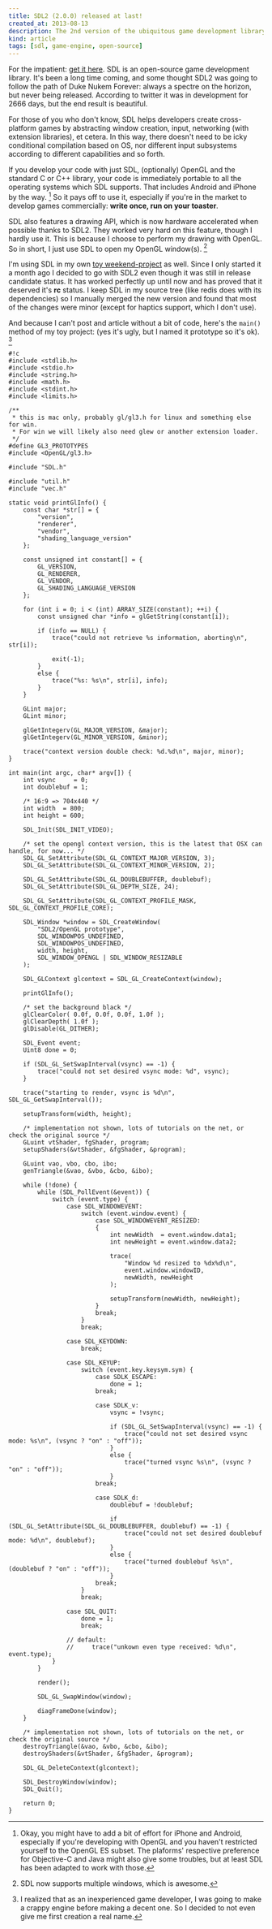```yaml
---
title: SDL2 (2.0.0) released at last!
created_at: 2013-08-13
description: The 2nd version of the ubiquitous game development library SDL was released today. Game developers everywhere rejoice
kind: article
tags: [sdl, game-engine, open-source]
---
```


For the impatient: [get it here](http://www.libsdl.org/). SDL is an open-source game development library. It's been a long time coming, and some thought SDL2 was going to follow the path of Duke Nukem Forever: always a spectre on the horizon, but never being released. According to twitter it was in development for 2666 days, but the end result is beautiful.

<!-- more -->

For those of you who don't know, SDL helps developers create cross-platform games by abstracting window creation, input,
networking (with extension libraries), et cetera. In this way, there doesn't need to be icky conditional compilation based on OS, nor different
input subsystems according to different capabilities and so forth.

If you develop your code with just SDL, (optionally) OpenGL and the standard
C or C++ library, your code is immediately portable to all the operating systems which SDL supports. That includes Android and iPhone by the way. [^1]
So it pays off to use it, especially if you're in the market to develop games commercially: **write once, run on your toaster**.

SDL also features a drawing API, which is now hardware accelerated when possible thanks to SDL2. They worked very hard on this feature, though I
hardly use it. This is because I choose to perform my drawing with OpenGL. So in short, I just use SDL to open my OpenGL window(s). [^2]

I'm using SDL in my own [toy weekend-project](https://github.com/warfare/prototype) as well. Since I only started it a month ago I decided
to go with SDL2 even though it was still in release candidate status. It has worked perfectly up until now and has proved that it deserved it's **rc** status.
I keep SDL in my source tree (like redis does with its dependencies) so I manually merged the new version and found that most of the changes
were minor (except for haptics support, which I don't use).

And because I can't post and article without a bit of code, here's the `main()` method of my toy project: (yes it's ugly, but I named it prototype so it's ok). [^3]

~~~~~~~~~
#!c
#include <stdlib.h>
#include <stdio.h>
#include <string.h>
#include <math.h>
#include <stdint.h>
#include <limits.h>

/**
 * this is mac only, probably gl/gl3.h for linux and something else for win.
 * For win we will likely also need glew or another extension loader.
 */
#define GL3_PROTOTYPES
#include <OpenGL/gl3.h>

#include "SDL.h"

#include "util.h"
#include "vec.h"

static void printGlInfo() {
    const char *str[] = {
        "version",
        "renderer",
        "vendor",
        "shading_language_version"
    };

    const unsigned int constant[] = {
        GL_VERSION,
        GL_RENDERER,
        GL_VENDOR,
        GL_SHADING_LANGUAGE_VERSION
    };

    for (int i = 0; i < (int) ARRAY_SIZE(constant); ++i) {
        const unsigned char *info = glGetString(constant[i]);

        if (info == NULL) {
            trace("could not retrieve %s information, aborting\n", str[i]);

            exit(-1);
        }
        else {
            trace("%s: %s\n", str[i], info);
        }
    }

    GLint major;
    GLint minor;

    glGetIntegerv(GL_MAJOR_VERSION, &major);
    glGetIntegerv(GL_MINOR_VERSION, &minor);

    trace("context version double check: %d.%d\n", major, minor);
}

int main(int argc, char* argv[]) {
    int vsync     = 0;
    int doublebuf = 1;

    /* 16:9 => 704x440 */
    int width  = 800;
    int height = 600;

    SDL_Init(SDL_INIT_VIDEO);

    /* set the opengl context version, this is the latest that OSX can handle, for now... */
    SDL_GL_SetAttribute(SDL_GL_CONTEXT_MAJOR_VERSION, 3);
    SDL_GL_SetAttribute(SDL_GL_CONTEXT_MINOR_VERSION, 2);

    SDL_GL_SetAttribute(SDL_GL_DOUBLEBUFFER, doublebuf);
    SDL_GL_SetAttribute(SDL_GL_DEPTH_SIZE, 24);

    SDL_GL_SetAttribute(SDL_GL_CONTEXT_PROFILE_MASK, SDL_GL_CONTEXT_PROFILE_CORE);

    SDL_Window *window = SDL_CreateWindow(
        "SDL2/OpenGL prototype",
        SDL_WINDOWPOS_UNDEFINED,
        SDL_WINDOWPOS_UNDEFINED,
        width, height,
        SDL_WINDOW_OPENGL | SDL_WINDOW_RESIZABLE
    );

    SDL_GLContext glcontext = SDL_GL_CreateContext(window);

    printGlInfo();

    /* set the background black */
    glClearColor( 0.0f, 0.0f, 0.0f, 1.0f );
    glClearDepth( 1.0f );
    glDisable(GL_DITHER);

    SDL_Event event;
    Uint8 done = 0;

    if (SDL_GL_SetSwapInterval(vsync) == -1) {
        trace("could not set desired vsync mode: %d", vsync);
    }

    trace("starting to render, vsync is %d\n", SDL_GL_GetSwapInterval());

    setupTransform(width, height);

    /* implementation not shown, lots of tutorials on the net, or check the original source */
    GLuint vtShader, fgShader, program;
    setupShaders(&vtShader, &fgShader, &program);

    GLuint vao, vbo, cbo, ibo;
    genTriangle(&vao, &vbo, &cbo, &ibo);

    while (!done) {
        while (SDL_PollEvent(&event)) {
            switch (event.type) {
                case SDL_WINDOWEVENT:
                    switch (event.window.event) {
                        case SDL_WINDOWEVENT_RESIZED:
                        {
                            int newWidth  = event.window.data1;
                            int newHeight = event.window.data2;

                            trace(
                                "Window %d resized to %dx%d\n",
                                event.window.windowID,
                                newWidth, newHeight
                            );

                            setupTransform(newWidth, newHeight);
                        }
                        break;
                    }
                    break;

                case SDL_KEYDOWN:
                    break;

                case SDL_KEYUP:
                    switch (event.key.keysym.sym) {
                        case SDLK_ESCAPE:
                            done = 1;
                        break;

                        case SDLK_v:
                            vsync = !vsync;

                            if (SDL_GL_SetSwapInterval(vsync) == -1) {
                                trace("could not set desired vsync mode: %s\n", (vsync ? "on" : "off"));
                            }
                            else {
                                trace("turned vsync %s\n", (vsync ? "on" : "off"));
                            }
                        break;

                        case SDLK_d:
                            doublebuf = !doublebuf;

                            if (SDL_GL_SetAttribute(SDL_GL_DOUBLEBUFFER, doublebuf) == -1) {
                                trace("could not set desired doublebuf mode: %d\n", doublebuf);
                            }
                            else {
                                trace("turned doublebuf %s\n", (doublebuf ? "on" : "off"));
                            }
                        break;
                    }
                    break;

                case SDL_QUIT:
                    done = 1;
                    break;

                // default:
                //     trace("unkown even type received: %d\n", event.type);
            }
        }

        render();

        SDL_GL_SwapWindow(window);

        diagFrameDone(window);
    }

    /* implementation not shown, lots of tutorials on the net, or check the original source */
    destroyTriangle(&vao, &vbo, &cbo, &ibo);
    destroyShaders(&vtShader, &fgShader, &program);

    SDL_GL_DeleteContext(glcontext);

    SDL_DestroyWindow(window);
    SDL_Quit();

    return 0;
}
~~~~~~~~~

[^1]: Okay, you might have to add a bit of effort for iPhone and Android, especially if you're developing with OpenGL and you haven't restricted yourself to the OpenGL ES subset. The plaforms' respective preference for Objective-C and Java might also give some troubles, but at least SDL has been adapted to work with those.
[^2]: SDL now supports multiple windows, which is awesome.
[^3]: I realized that as an inexperienced game developer, I was going to make a crappy engine before making a decent one. So I decided to not even give me first creation a real name.
